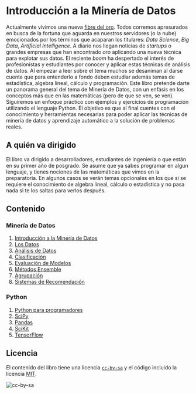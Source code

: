 # Introducción a la Minería de Datos

Actualmente vivimos una nueva [fibre del oro](https://es.wikipedia.org/wiki/Fiebre_del_oro). Todos corremos apresurados en busca de la fortuna que aguarda en nuestros servidores (o la nube) emocionados por los términos que acaparan los titulares: *Data Science*, *Big Data*, *Artificial Intelligence*. A diario nos llegan noticias de  *startups* o grandes empresas que han encontrado *oro* aplicando una nueva técnica para explotar sus datos. El reciente *boom* ha despertado el interés de profesionistas y estudiantes por conocer y aplicar estas técnicas de análisis de datos. Al empezar a leer sobre el tema muchos se desaniman al darse cuenta que para entenderlo a fondo deben estudiar además temas de estadística, algebra lineal, cálculo y programación. Este libro pretende darte un panorama general del tema de Minería de Datos, con un enfásis en los conceptos más que en las matemáticas (pero de que se ven, se ven). Siguiremos un enfoque práctico con ejemplos y ejercicios de programación utilizando el lenguaje Python. El objetivo es que al final cuentes con el conocimiento y herramientas necesarias para poder aplicar las técnicas de minería de datos y aprendizaje automático a la solución de problemas reales.

## A quién va dirigido

El libro va dirigido a desarrolladores, estudiantes de ingeniería o que están en su primer año de posgrado. Se asume que ya sabes programar en algun lenguaje, y tienes nociones de las matemáticas que vimos en la preparatoria. En algunos casos se verán temas opcionales en los que si se requiere el conocimiento de algebra lineal, cálculo o estadística y no pasa nada si te los saltas para verlos después.

## Contenido

### Minería de Datos

1. [Introducción a la Minería de Datos]()
2. [Los Datos]()
3. [Análisis de Datos]()
4. [Clasificación]()
5. [Evaluación de Modelos]()
5. [Métodos Ensemble]()
6. [Agrupación]()
7. [Sistemas de Recomendación]()

### Python
1. [Python para programadores]()
2. [SciPy]() 
3. [Pandas]()
4. [SciKit]()
5. [TensorFlow]()


## Licencia
El contenido del libro tiene una licencia
[`cc-by-sa`](https://creativecommons.org/licenses/by-sa/3.0/es/) y el código incluido la licencia [MIT](LICENSE).  

![cc-by-sa](https://i.creativecommons.org/l/by-sa/3.0/es/88x31.png)

